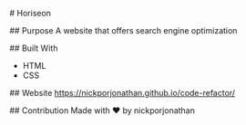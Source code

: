# Horiseon

## Purpose
A website that offers search engine optimization

## Built With
* HTML
* CSS

## Website
https://nickporjonathan.github.io/code-refactor/

## Contribution
Made with ❤️ by nickporjonathan
